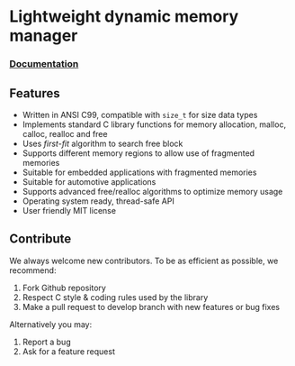 # Lightweight dynamic memory manager

<h3><a href="http://docs.majerle.eu/projects/lwmem">Documentation</a></h3>

## Features

* Written in ANSI C99, compatible with ``size_t`` for size data types
* Implements standard C library functions for memory allocation, malloc, calloc, realloc and free
* Uses *first-fit* algorithm to search free block
* Supports different memory regions to allow use of fragmented memories
* Suitable for embedded applications with fragmented memories
* Suitable for automotive applications
* Supports advanced free/realloc algorithms to optimize memory usage
* Operating system ready, thread-safe API
* User friendly MIT license

## Contribute

We always welcome new contributors. To be as efficient as possible, we recommend:

1. Fork Github repository
2. Respect C style & coding rules used by the library
3. Make a pull request to develop branch with new features or bug fixes

Alternatively you may:

1. Report a bug
2. Ask for a feature request
